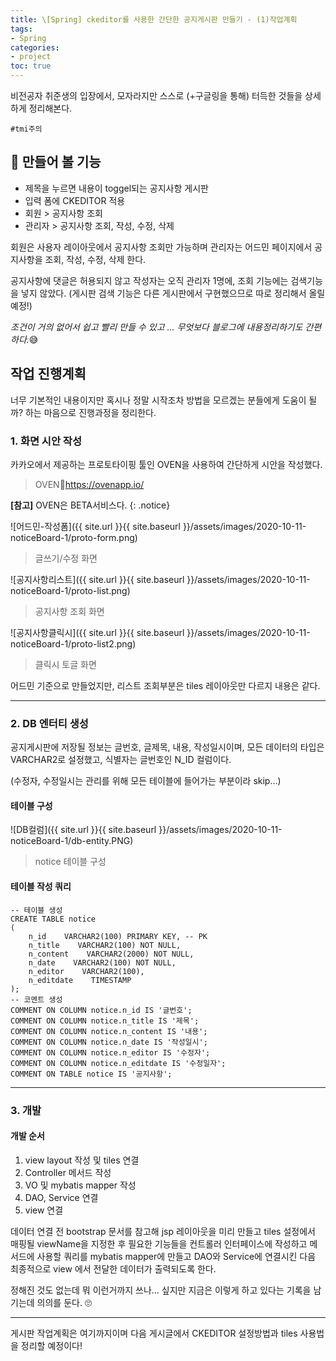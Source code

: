 ```yaml
---
title: \[Spring] ckeditor를 사용한 간단한 공지게시판 만들기 - (1)작업계획
tags:
- Spring
categories:
- project
toc: true
---
```


비전공자 취준생의 입장에서, 모자라지만 스스로 (+구글링을 통해) 터득한 것들을 상세하게 정리해본다.

`#tmi주의`


## 📝 만들어 볼 기능

- 제목을 누르면 내용이 toggel되는 공지사항 게시판
- 입력 폼에 CKEDITOR 적용
- 회원 > 공지사항 조회
- 관리자 > 공지사항 조회, 작성, 수정, 삭제

회원은 사용자 레이아웃에서 공지사항 조회만 가능하며
관리자는 어드민 페이지에서 공지사항을 조회, 작성, 수정, 삭제 한다.

공지사항에 댓글은 허용되지 않고 작성자는 오직 관리자 1명에, 조회 기능에는 검색기능을 넣지 않았다.
(게시판 검색 기능은 다른 게시판에서 구현했으므로 따로 정리해서 올릴 예정!)

*조건이 거의 없어서 쉽고 빨리 만들 수 있고 ... 무엇보다 블로그에 내용정리하기도 간편하다.*😅



## 작업 진행계획

너무 기본적인 내용이지만 혹시나 정말 시작조차 방법을 모르겠는 분들에게 도움이 될까? 하는 마음으로 진행과정을 정리한다.

### 1. 화면 시안 작성

카카오에서 제공하는 프로토타이핑 툴인 OVEN을 사용하여 간단하게 시안을 작성했다.

>OVEN🔗https://ovenapp.io/

**[참고]** OVEN은 BETA서비스다.
{: .notice}

![어드민-작성폼]({{ site.url }}{{ site.baseurl }}/assets/images/2020-10-11-noticeBoard-1/proto-form.png)
> 글쓰기/수정 화면

![공지사항리스트]({{ site.url }}{{ site.baseurl }}/assets/images/2020-10-11-noticeBoard-1/proto-list.png)
> 공지사항 조회 화면

![공지사항클릭시]({{ site.url }}{{ site.baseurl }}/assets/images/2020-10-11-noticeBoard-1/proto-list2.png)
> 클릭시 토글 화면

어드민 기준으로 만들었지만, 리스트 조회부분은 tiles 레이아웃만 다르지 내용은 같다.

- - -

### 2. DB 엔터티 생성

공지게시판에 저장될 정보는 글번호, 글제목, 내용, 작성일시이며,
모든 데이터의 타입은 VARCHAR2로 설정했고, 식별자는 글번호인 N_ID 컬럼이다.

(수정자, 수정일시는 관리를 위해 모든 테이블에 들어가는 부분이라 skip...)

#### 테이블 구성

![DB컬럼]({{ site.url }}{{ site.baseurl }}/assets/images/2020-10-11-noticeBoard-1/db-entity.PNG)
> notice 테이블 구성


#### 테이블 작성 쿼리

```
-- 테이블 생성
CREATE TABLE notice
(
    n_id    VARCHAR2(100) PRIMARY KEY, -- PK
    n_title    VARCHAR2(100) NOT NULL,
    n_content    VARCHAR2(2000) NOT NULL,
    n_date    VARCHAR2(100) NOT NULL,
    n_editor    VARCHAR2(100),
    n_editdate    TIMESTAMP
);
-- 코멘트 생성
COMMENT ON COLUMN notice.n_id IS '글번호';
COMMENT ON COLUMN notice.n_title IS '제목';
COMMENT ON COLUMN notice.n_content IS '내용';
COMMENT ON COLUMN notice.n_date IS '작성일시';
COMMENT ON COLUMN notice.n_editor IS '수정자';
COMMENT ON COLUMN notice.n_editdate IS '수정일자';
COMMENT ON TABLE notice IS '공지사항';
```

- - -

### 3. 개발

#### 개발 순서

1. view layout 작성 및 tiles 연결
2. Controller 메서드 작성
3. VO 및 mybatis mapper 작성
4. DAO, Service 연결
5. view 연결

데이터 연결 전 bootstrap 문서를 참고해 jsp 레이아웃을 미리 만들고 tiles 설정에서 매핑될 viewName을 지정한 후
필요한 기능들을 컨트롤러 인터페이스에 작성하고 메서드에 사용할 쿼리를 mybatis mapper에 만들고
DAO와 Service에 연결시킨 다음 최종적으로 view 에서 전달한 데이터가 출력되도록 한다.

정해진 것도 없는데 뭐 이런거까지 쓰나... 싶지만 지금은 이렇게 하고 있다는 기록을 남기는데 의의를 둔다. 🙄

- - -

게시판 작업계획은 여기까지이며 다음 게시글에서 CKEDITOR 설정방법과 tiles 사용법을 정리할 예정이다!
